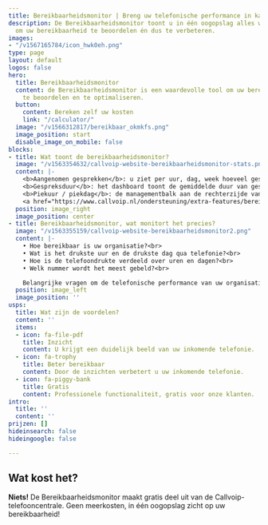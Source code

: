 ```yaml
---
title: Bereikbaarheidsmonitor | Breng uw telefonische performance in kaart.
description: De Bereikbaarheidsmonitor toont u in één oogopslag alles wat u wilt weten
  om uw bereikbaarheid te beoordelen én dus te verbeteren.
images:
- "/v1567165784/icon_hwk0eh.png"
type: page
layout: default
logos: false
hero:
  title: Bereikbaarheidsmonitor
  content: de Bereikbaarheidsmonitor is een waardevolle tool om uw bereikbaarheid
    te beoordelen en te optimaliseren.
  button:
    content: Bereken zelf uw kosten
    link: "/calculator/"
  image: "/v1566312817/bereikbaar_okmkfs.png"
  image_position: start
  disable_image_on_mobile: false
blocks:
- title: Wat toont de bereikbaarheidsmonitor?
  image: "/v1563354632/callvoip-website-bereikbaarheidsmonitor-stats.png"
  content: |-
    <b>Aangenomen gesprekken</b>: u ziet per uur, dag, week hoeveel gesprekken er totaal waren en welk deel daarvan is aangenomen. Dit wordt uitgedrukt in een aantal en een percentage. U kunt de beantwoorde gesprekken bekijken voor het totaal en elke individuele nummer.<br><br>
    <b>Gespreksduur</b>: het dashboard toont de gemiddelde duur van gesprekken in de gewenste periode (uur, dag, week) en toont bovendien de totale gespreksduur per uur, dag en week en berekent ook de gemiddelde gespreksduur. Waardevolle stuurinformatie voor het management!<br><br>
    <b>Piekuur / piekdag</b>: de managementbalk aan de rechterzijde van het dashboard toont u op welk uur van de dag cq. op welke dag van de week er de meeste telefoondrukte is. Een simpel feit, maar toch waardevol te weten en ook hoe dit zich ontwikkelt in uw activiteitenseizoenen.<BR><BR>
    <a href="https://www.callvoip.nl/ondersteuning/extra-features/bereikbaarheidsmonitor/" class="button">Hoe werkt het?</a>
  position: image_right
  image_position: center
- title: Bereikbaarheidsmonitor, wat monitort het precies?
  image: "/v1563355159/callvoip-website-bereikbaarheidsmonitor2.png"
  content: |-
    • Hoe bereikbaar is uw organisatie?<br>
    • Wat is het drukste uur en de drukste dag qua telefonie?<br>
    • Hoe is de telefoondrukte verdeeld over uren en dagen?<br>
    • Welk nummer wordt het meest gebeld?<br>

    Belangrijke vragen om de telefonische performance van uw organisatie in kaart te brengen.
  position: image_left
  image_position: ''
usps:
  title: Wat zijn de voordelen?
  content: ''
  items:
  - icon: fa-file-pdf
    title: Inzicht
    content: U krijgt een duidelijk beeld van uw inkomende telefonie.
  - icon: fa-trophy
    title: Beter bereikbaar
    content: Door de inzichten verbetert u uw inkomende telefonie.
  - icon: fa-piggy-bank
    title: Gratis
    content: Professionele functionaliteit, gratis voor onze klanten.
intro:
  title: ''
  content: ''
prijzen: []
hideinsearch: false
hideingoogle: false

---
```

## Wat kost het?

**Niets!** De Bereikbaarheidsmonitor maakt gratis deel uit van de Callvoip-telefooncentrale. Geen meerkosten, in één oogopslag zicht op uw bereikbaarheid! 